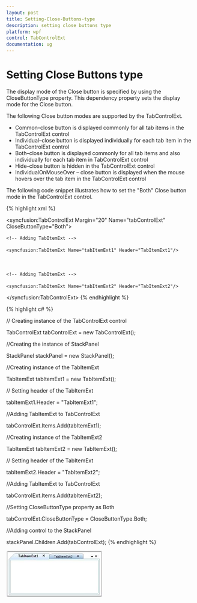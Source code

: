 ```yaml
---
layout: post
title: Setting-Close-Buttons-type
description: setting close buttons type
platform: wpf
control: TabControlExt
documentation: ug
---
```


# Setting Close Buttons type

The display mode of the Close button is specified by using the CloseButtonType property. This dependency property sets the display mode for the Close button.

The following Close button modes are supported by the TabControlExt.

* Common–close button is displayed commonly for all tab items in the TabControlExt control
* Individual–close button is displayed individually for each tab item in the TabControlExt control
* Both–close button is displayed commonly for all tab items and also individually for each tab item in TabControlExt control
* Hide–close button is hidden in the TabControlExt control
* IndividualOnMouseOver – close button is displayed when the mouse hovers over the tab item in the TabControlExt control



The following code snippet illustrates how to set the "Both" Close button mode in the TabControlExt control.


{% highlight xml %}



<!-- Adding TabcontrolExt with CloseButtonType is Both -->

<syncfusion:TabControlExt Margin="20" Name="tabControlExt" CloseButtonType="Both">



    <!-- Adding TabItemExt -->

    <syncfusion:TabItemExt Name="tabItemExt1" Header="TabItemExt1"/>



    <!-- Adding TabItemExt -->

    <syncfusion:TabItemExt Name="tabItemExt2" Header="TabItemExt2"/>

</syncfusion:TabControlExt>
{% endhighlight %}

{% highlight c# %}



// Creating instance of the TabControlExt control

TabControlExt tabControlExt = new TabControlExt();



//Creating the instance of StackPanel

StackPanel stackPanel = new StackPanel();



//Creating instance of the TabItemExt 

TabItemExt tabItemExt1 = new TabItemExt();



// Setting header of the TabItemExt

tabItemExt1.Header = "TabItemExt1";



//Adding TabItemExt to TabControlExt

tabControlExt.Items.Add(tabItemExt1);



//Creating instance of the TabItemExt2 

TabItemExt tabItemExt2 = new TabItemExt();



// Setting header of the TabItemExt

tabItemExt2.Header = "TabItemExt2";



//Adding TabItemExt to TabControlExt

tabControlExt.Items.Add(tabItemExt2);           



//Setting CloseButtonType property as Both

tabControlExt.CloseButtonType = CloseButtonType.Both;



//Adding control to the StackPanel

stackPanel.Children.Add(tabControlExt); 
{% endhighlight %}


![](Setting-Close-Buttons-type_images/Setting-Close-Buttons-type_img1.jpeg)






